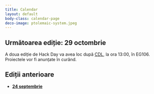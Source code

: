 ```yaml
---
title: Calendar
layout: default
body-class: calendar-page
deco-image: ptolemaic-system.jpeg
---
```


Următoarea ediție: 29 octombrie
-------------------------------

A doua ediție de Hack Day va avea loc
după [CDL](http://cdl.rosedu.org/2011-fall/), la ora 13:00, în EG106.
Proiectele vor fi anunțate în curând.


Ediții anterioare
-----------------

* **[24 septembrie](./2011-09-24.html)**
